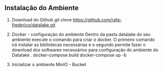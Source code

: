 ## Instalação do Ambiente


1) Download do Github
git clone https://github.com/rafa-frederico/datalake.git

2) Docker - configuração do ambiente
 Dentro da pasta datalake do seu ambiente execute o comando para criar o docker. O primeiro comando irá instalar as bibliotecas necessárias e o segundo permite fazer o download dos softwares necessários para configuração do ambiente do Datalake .
  docker-compose build 
  docker-compose up -b

3) Inicializar o ambiente 
MinIO - Bucket 



